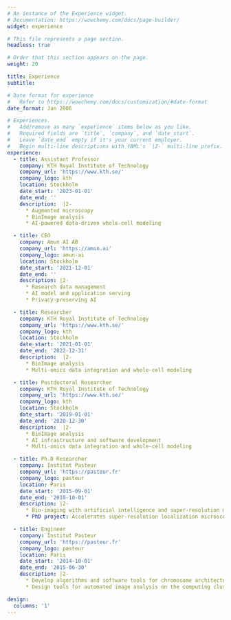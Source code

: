 ```yaml
---
# An instance of the Experience widget.
# Documentation: https://wowchemy.com/docs/page-builder/
widget: experience

# This file represents a page section.
headless: true

# Order that this section appears on the page.
weight: 20

title: Experience
subtitle:

# Date format for experience
#   Refer to https://wowchemy.com/docs/customization/#date-format
date_format: Jan 2006

# Experiences.
#   Add/remove as many `experience` items below as you like.
#   Required fields are `title`, `company`, and `date_start`.
#   Leave `date_end` empty if it's your current employer.
#   Begin multi-line descriptions with YAML's `|2-` multi-line prefix.
experience:
  - title: Assistant Professor
    company: KTH Royal Institute of Technology
    company_url: 'https://www.kth.se/'
    company_logo: kth
    location: Stockholm
    date_start: '2023-01-01'
    date_end: ''
    description:  |2-
      * Augmented microscopy
      * BioImage analysis
      * AI-powered data-driven whole-cell modeling

  - title: CEO
    company: Amun AI AB
    company_url: 'https://amun.ai'
    company_logo: amun-ai
    location: Stockholm
    date_start: '2021-12-01'
    date_end: ''
    description: |2-        
      * Research data management
      * AI model and application serving
      * Privacy-preserving AI

  - title: Researcher
    company: KTH Royal Institute of Technology
    company_url: 'https://www.kth.se/'
    company_logo: kth
    location: Stockholm
    date_start: '2021-01-01'
    date_end: '2022-12-31'
    description:  |2-
      * BioImage analysis
      * Multi-omics data integration and whole-cell modeling

  - title: Postdoctoral Researcher
    company: KTH Royal Institute of Technology
    company_url: 'https://www.kth.se/'
    company_logo: kth
    location: Stockholm
    date_start: '2019-01-01'
    date_end: '2020-12-30'
    description:  |2-
      * BioImage analysis
      * AI infrastructure and software development
      * Multi-omics data integration and whole-cell modeling

  - title: Ph.D Researcher
    company: Institut Pasteur
    company_url: 'https://pasteur.fr'
    company_logo: pasteur
    location: Paris
    date_start: '2015-09-01'
    date_end: '2018-10-01'
    description: |2-        
      * Bio-imaging with artificial intelligence and super-resolution microscopy;
      * PhD project: Accelerates super-resolution localization microscopy with deep learning.

  - title: Engineer
    company: Institut Pasteur
    company_url: 'https://pasteur.fr'
    company_logo: pasteur
    location: Paris
    date_start: '2014-10-01'
    date_end: '2015-06-30'
    description: |2-        
      * Develop algorithms and software tools for chromosome architecture imaging
      * Design tools for automated image analysis on the computing cluster

design:
  columns: '1'
---
```

